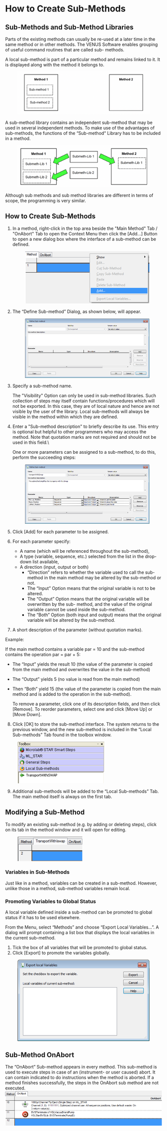 # How to Create Sub-Methods‌

## Sub-Methods and Sub-Method Libraries‌

Parts of the existing methods can usually be re-used at a later time in the same method or in other methods. The VENUS Software enables grouping of useful command routines that are called sub- methods.

A local sub-method is part of a particular method and remains linked to it. It is displayed along with the method it belongs to.

<figure><img src="../.gitbook/assets/image (80) (1) (1) (1).png" alt=""><figcaption></figcaption></figure>

A sub-method library contains an independent sub-method that may be used in several independent methods. To make use of the advantages of sub-methods, the functions of the “Sub-method“ Library has to be included in a method.

<figure><img src="../.gitbook/assets/image (81) (1) (1) (1).png" alt=""><figcaption></figcaption></figure>

Although sub methods and sub method libraries are different in terms of scope, the programming is very similar.

## ‌How to Create Sub-Methods‌

1.  In a method, right-click in the top area beside the "Main Method" Tab / "OnAbort" Tab to open the Context Menu then click the \[Add...] Button to open a new dialog box where the interface of a sub-method can be defined.

    <figure><img src="../.gitbook/assets/image (82) (1) (1) (1).png" alt=""><figcaption></figcaption></figure>
2.  The “Define Sub-method” Dialog, as shown below, will appear.



    <figure><img src="../.gitbook/assets/image (83) (1) (1) (1).png" alt=""><figcaption></figcaption></figure>
3.  Specify a sub-method name.

    The "Visibility" Option can only be used in sub-method libraries. Such collection of steps may itself contain functions/procedures which will not be exported. In this case, they are of local nature and hence are not visible by the user of the library. Local sub-methods will always be visible in the method within which they are defined.
4.  Enter a "Sub-method description" to briefly describe its use. This entry is optional but helpful to other programmers who may access the method. Note that quotation marks are not required and should not be used in this field.\


    One or more parameters can be assigned to a sub-method, to do this, perform the succeeding steps:

    <figure><img src="../.gitbook/assets/image (85) (1) (1) (1).png" alt=""><figcaption></figcaption></figure>
5. Click \[Add] for each parameter to be assigned.
6. For each parameter specify:
   * A name (which will be referenced throughout the sub-method),
   * A type (variable, sequence, etc.) selected from the list in the drop-down list available,
   * A direction (input, output or both)
     * “Direction” refers to whether the variable used to call the sub-method in the main method may be altered by the sub-method or not.
     * The “Input” Option means that the original variable is not to be altered.
     * The “Output” Option means that the original variable will be overwritten by the sub- method, and the value of the original variable cannot be used inside the sub-method.
     * The “Both” Option (both input and output) means that the original variable will be altered by the sub-method.
7.  A short description of the parameter (without quotation marks).



Example:

If the main method contains a variable par = 10 and the sub-method contains the operation par = par + 5:

* The “Input” yields the result 10 (the value of the parameter is copied from the main method and overwrites the value in the sub-method)
* The “Output” yields 5 (no value is read from the main method)
*   Then “Both” yield 15 (the value of the parameter is copied from the main method and is added to the operation in the sub-method).

    To remove a parameter, click one of its description fields, and then click \[Remove]. To reorder parameters, select one and click \[Move Up] or \[Move Down].

8. Click \[OK] to store the sub-method interface. The system returns to the previous window, and the new sub-method is included in the “Local Sub-methods” Tab found in the toolbox window.

<figure><img src="../.gitbook/assets/image (86) (1) (1) (1).png" alt=""><figcaption></figcaption></figure>

9. Additional sub-methods will be added to the “Local Sub-methods” Tab. The main method itself is always on the first tab.

## Modifying a Sub-Method

To modify an existing sub-method (e.g. by adding or deleting steps), click on its tab in the method window and it will open for editing.

<figure><img src="../.gitbook/assets/image (87) (1) (1) (1).png" alt=""><figcaption></figcaption></figure>

### Variables in Sub-Methods

Just like in a method, variables can be created in a sub-method. However, unlike those in a method, sub-method variables remain local.

### Promoting Variables to Global Status

A local variable defined inside a sub-method can be promoted to global status if it has to be used elsewhere.

From the Menu, select “Methods” and choose “Export Local Variables…”. A dialog will prompt containing a list box that displays the local variables in the current sub-method.

1. Tick the box of all variables that will be promoted to global status.
2. Click \[Export] to promote the variables globally.

<figure><img src="../.gitbook/assets/image (88) (1) (1) (1).png" alt=""><figcaption></figcaption></figure>

## ‌Sub-Method OnAbort‌

The “OnAbort” Sub-method appears in every method. This sub-method is used to execute steps in case of an (instrument- or user caused) abort. It can contain indicated to do instructions when the method is aborted. If a method finishes successfully, the steps in the OnAbort sub method are not executed.\
![](<../.gitbook/assets/image (89) (1) (1) (1).png>)
